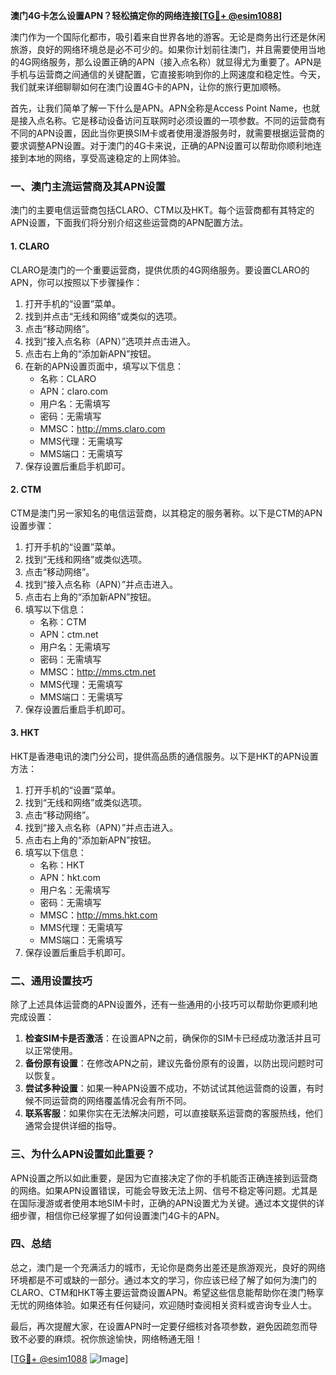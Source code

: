 **澳门4G卡怎么设置APN？轻松搞定你的网络连接[[TG💪+ @esim1088](https://t.me/s/esim1088)]**

澳门作为一个国际化都市，吸引着来自世界各地的游客。无论是商务出行还是休闲旅游，良好的网络环境总是必不可少的。如果你计划前往澳门，并且需要使用当地的4G网络服务，那么设置正确的APN（接入点名称）就显得尤为重要了。APN是手机与运营商之间通信的关键配置，它直接影响到你的上网速度和稳定性。今天，我们就来详细聊聊如何在澳门设置4G卡的APN，让你的旅行更加顺畅。

首先，让我们简单了解一下什么是APN。APN全称是Access Point Name，也就是接入点名称。它是移动设备访问互联网时必须设置的一项参数。不同的运营商有不同的APN设置，因此当你更换SIM卡或者使用漫游服务时，就需要根据运营商的要求调整APN设置。对于澳门的4G卡来说，正确的APN设置可以帮助你顺利地连接到本地的网络，享受高速稳定的上网体验。

### **一、澳门主流运营商及其APN设置**

澳门的主要电信运营商包括CLARO、CTM以及HKT。每个运营商都有其特定的APN设置，下面我们将分别介绍这些运营商的APN配置方法。

#### **1. CLARO**
CLARO是澳门的一个重要运营商，提供优质的4G网络服务。要设置CLARO的APN，你可以按照以下步骤操作：

1. 打开手机的“设置”菜单。
2. 找到并点击“无线和网络”或类似的选项。
3. 点击“移动网络”。
4. 找到“接入点名称（APN）”选项并点击进入。
5. 点击右上角的“添加新APN”按钮。
6. 在新的APN设置页面中，填写以下信息：
   - 名称：CLARO
   - APN：claro.com
   - 用户名：无需填写
   - 密码：无需填写
   - MMSC：http://mms.claro.com
   - MMS代理：无需填写
   - MMS端口：无需填写
7. 保存设置后重启手机即可。

#### **2. CTM**
CTM是澳门另一家知名的电信运营商，以其稳定的服务著称。以下是CTM的APN设置步骤：

1. 打开手机的“设置”菜单。
2. 找到“无线和网络”或类似选项。
3. 点击“移动网络”。
4. 找到“接入点名称（APN）”并点击进入。
5. 点击右上角的“添加新APN”按钮。
6. 填写以下信息：
   - 名称：CTM
   - APN：ctm.net
   - 用户名：无需填写
   - 密码：无需填写
   - MMSC：http://mms.ctm.net
   - MMS代理：无需填写
   - MMS端口：无需填写
7. 保存设置后重启手机即可。

#### **3. HKT**
HKT是香港电讯的澳门分公司，提供高品质的通信服务。以下是HKT的APN设置方法：

1. 打开手机的“设置”菜单。
2. 找到“无线和网络”或类似选项。
3. 点击“移动网络”。
4. 找到“接入点名称（APN）”并点击进入。
5. 点击右上角的“添加新APN”按钮。
6. 填写以下信息：
   - 名称：HKT
   - APN：hkt.com
   - 用户名：无需填写
   - 密码：无需填写
   - MMSC：http://mms.hkt.com
   - MMS代理：无需填写
   - MMS端口：无需填写
7. 保存设置后重启手机即可。

### **二、通用设置技巧**

除了上述具体运营商的APN设置外，还有一些通用的小技巧可以帮助你更顺利地完成设置：

1. **检查SIM卡是否激活**：在设置APN之前，确保你的SIM卡已经成功激活并且可以正常使用。
2. **备份原有设置**：在修改APN之前，建议先备份原有的设置，以防出现问题时可以恢复。
3. **尝试多种设置**：如果一种APN设置不成功，不妨试试其他运营商的设置，有时候不同运营商的网络覆盖情况会有所不同。
4. **联系客服**：如果你实在无法解决问题，可以直接联系运营商的客服热线，他们通常会提供详细的指导。

### **三、为什么APN设置如此重要？**

APN设置之所以如此重要，是因为它直接决定了你的手机能否正确连接到运营商的网络。如果APN设置错误，可能会导致无法上网、信号不稳定等问题。尤其是在国际漫游或者使用本地SIM卡时，正确的APN设置尤为关键。通过本文提供的详细步骤，相信你已经掌握了如何设置澳门4G卡的APN。

### **四、总结**

总之，澳门是一个充满活力的城市，无论你是商务出差还是旅游观光，良好的网络环境都是不可或缺的一部分。通过本文的学习，你应该已经了解了如何为澳门的CLARO、CTM和HKT等主要运营商设置APN。希望这些信息能帮助你在澳门畅享无忧的网络体验。如果还有任何疑问，欢迎随时查阅相关资料或咨询专业人士。

最后，再次提醒大家，在设置APN时一定要仔细核对各项参数，避免因疏忽而导致不必要的麻烦。祝你旅途愉快，网络畅通无阻！

[[TG💪+ @esim1088](https://t.me/s/esim1088) ![Image](https://i.postimg.cc/4NQfJmqS/Snipaste-2025-05-13-00-14-12.png)]